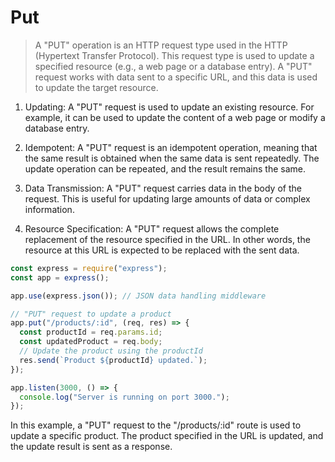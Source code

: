 # Put

> A "PUT" operation is an HTTP request type used in the HTTP (Hypertext Transfer Protocol). This request type is used to update a specified resource (e.g., a web page or a database entry). A "PUT" request works with data sent to a specific URL, and this data is used to update the target resource.

1. Updating: A "PUT" request is used to update an existing resource. For example, it can be used to update the content of a web page or modify a database entry.

2. Idempotent: A "PUT" request is an idempotent operation, meaning that the same result is obtained when the same data is sent repeatedly. The update operation can be repeated, and the result remains the same.

3. Data Transmission: A "PUT" request carries data in the body of the request. This is useful for updating large amounts of data or complex information.

4. Resource Specification: A "PUT" request allows the complete replacement of the resource specified in the URL. In other words, the resource at this URL is expected to be replaced with the sent data.

```javascript
const express = require("express");
const app = express();

app.use(express.json()); // JSON data handling middleware

// "PUT" request to update a product
app.put("/products/:id", (req, res) => {
  const productId = req.params.id;
  const updatedProduct = req.body;
  // Update the product using the productId
  res.send(`Product ${productId} updated.`);
});

app.listen(3000, () => {
  console.log("Server is running on port 3000.");
});
```

In this example, a "PUT" request to the "/products/:id" route is used to update a specific product. The product specified in the URL is updated, and the update result is sent as a response.
